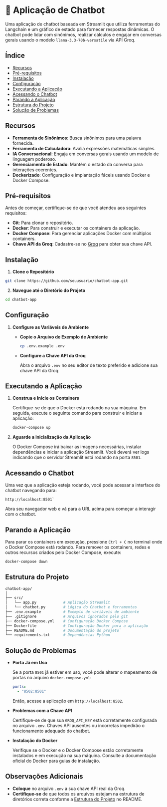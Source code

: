 # 💬 Aplicação de Chatbot

Uma aplicação de chatbot baseada em Streamlit que utiliza ferramentas do Langchain e um gráfico de estado para fornecer respostas dinâmicas. O chatbot pode lidar com sinônimos, realizar cálculos e engajar em conversas gerais usando o modelo `llama-3.3-70b-versatile` via API Groq.

## Índice

- [Recursos](#recursos)
- [Pré-requisitos](#pr%C3%A9-requisitos)
- [Instalação](#instala%C3%A7%C3%A3o)
- [Configuração](#configura%C3%A7%C3%A3o)
- [Executando a Aplicação](#executando-a-aplica%C3%A7%C3%A3o)
- [Acessando o Chatbot](#acessando-o-chatbot)
- [Parando a Aplicação](#parando-a-aplica%C3%A7%C3%A3o)
- [Estrutura do Projeto](#estrutura-do-projeto)
- [Solução de Problemas](#solu%C3%A7%C3%A3o-de-problemas)

## Recursos

- **Ferramenta de Sinônimos**: Busca sinônimos para uma palavra fornecida.
- **Ferramenta de Calculadora**: Avalia expressões matemáticas simples.
- **IA Conversacional**: Engaja em conversas gerais usando um modelo de linguagem poderoso.
- **Gerenciamento de Estado**: Mantém o estado da conversa para interações coerentes.
- **Dockerizado**: Configuração e implantação fáceis usando Docker e Docker Compose.

## Pré-requisitos

Antes de começar, certifique-se de que você atendeu aos seguintes requisitos:

- **Git**: Para clonar o repositório.
- **Docker**: Para construir e executar os containers da aplicação.
- **Docker Compose**: Para gerenciar aplicações Docker com múltiplos containers.
- **Chave API da Groq**: Cadastre-se no [Groq](https://www.groq.com/) para obter sua chave API.

## Instalação

1.  **Clone o Repositório**

```bash
git clone https://github.com/seuusuario/chatbot-app.git
```

2.  **Navegue até o Diretório do Projeto**

```bash
cd chatbot-app
```

## Configuração

1.  **Configure as Variáveis de Ambiente**

    - **Copie o Arquivo de Exemplo de Ambiente**
      ```bash
      cp .env.example .env
      ```
    - **Configure a Chave API da Groq**

      Abra o arquivo `.env` no seu editor de texto preferido e adicione sua chave API da Groq

## Executando a Aplicação

1.  **Construa e Inicie os Containers**

    Certifique-se de que o Docker está rodando na sua máquina. Em seguida, execute o seguinte comando para construir e iniciar a aplicação:

    ```bash
    docker-compose up
    ```

2.  **Aguarde a Inicialização da Aplicação**

    O Docker Compose irá baixar as imagens necessárias, instalar dependências e iniciar a aplicação Streamlit. Você deverá ver logs indicando que o servidor Streamlit está rodando na porta `8501`.

## Acessando o Chatbot

Uma vez que a aplicação esteja rodando, você pode acessar a interface do chatbot navegando para:

```arduino
http://localhost:8501`
```

Abra seu navegador web e vá para a URL acima para começar a interagir com o chatbot.

## Parando a Aplicação

Para parar os containers em execução, pressione `Ctrl + C` no terminal onde o Docker Compose está rodando. Para remover os containers, redes e outros recursos criados pelo Docker Compose, execute:

```bash
docker-compose down
```

## Estrutura do Projeto

```bash
chatbot-app/
│
├── src/
│   └── app.py            # Aplicação Streamlit
│   └── chatbot.py        # Lógica do Chatbot e ferramentas
├── .env.example          # Exemplo de variáveis de ambiente
├── .gitignore            # Arquivos ignorados pelo git
├── docker-compose.yml    # Configuração Docker Compose
├── Dockerfile            # Configuração Docker para a aplicação
├── README.md             # Documentação do projeto`
└── requirements.txt      # Dependências Python
```

## Solução de Problemas

- **Porta Já em Uso**

  Se a porta `8501` já estiver em uso, você pode alterar o mapeamento de portas no arquivo `docker-compose.yml`:

  ```yaml
  ports:
    - "8502:8501"
  ```

  Então, acesse a aplicação em `http://localhost:8502`.

- **Problemas com a Chave API**

  Certifique-se de que sua `GROQ_API_KEY` está corretamente configurada no arquivo `.env`. Chaves API ausentes ou incorretas impedirão o funcionamento adequado do chatbot.

- **Instalação do Docker**

  Verifique se o Docker e o Docker Compose estão corretamente instalados e em execução na sua máquina. Consulte a documentação oficial do Docker para guias de instalação.

## Observações Adicionais

- **Coloque** no arquivo `.env` a sua chave API real da Groq.
- **Certifique-se** de que todos os arquivos estejam na estrutura de diretórios correta conforme a [Estrutura do Projeto](#estrutura-do-projeto) no README.
